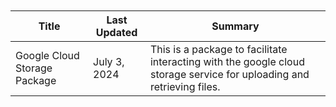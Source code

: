 <table class="table" style="margin-top: 10px">
    <thead>
    <tr>
        <th>Title</th>
        <th>Last Updated</th>
        <th>Summary</th>
    </tr>
    </thead>
    <tbody>
    <tr>
        <td>Google Cloud Storage Package</td>
        <td>July 3, 2024</td>
        <td>This is a package to facilitate interacting with the google cloud storage service for uploading and retrieving files.</td>
    </tr>
    </tbody>
</table>
